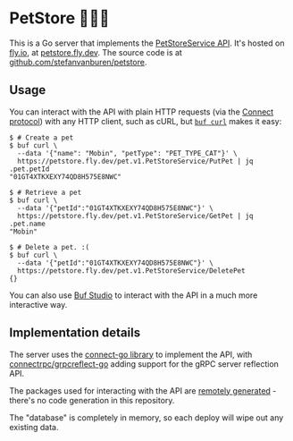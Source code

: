 # PetStore 🐶🐱🏪

This is a Go server that implements the [PetStoreService API](https://buf.build/acme/petapis/docs/main:pet.v1#pet.v1.PetStoreService).
It's hosted on [fly.io](https://fly.io), at [petstore.fly.dev](https://petstore.fly.dev).
The source code is at [github.com/stefanvanburen/petstore](https://github.com/stefanvanburen/petstore).

## Usage

You can interact with the API with plain HTTP requests (via the [Connect protocol](https://connectrpc.com/docs/protocol/)) with any HTTP client, such as cURL, but
[`buf curl`](https://buf.build/docs/curl/usage/) makes it easy:

```console
$ # Create a pet
$ buf curl \
  --data '{"name": "Mobin", "petType": "PET_TYPE_CAT"}' \
  https://petstore.fly.dev/pet.v1.PetStoreService/PutPet | jq .pet.petId
"01GT4XTKXEXY74QD8H575E8NWC"

$ # Retrieve a pet
$ buf curl \
  --data '{"petId":"01GT4XTKXEXY74QD8H575E8NWC"}' \
  https://petstore.fly.dev/pet.v1.PetStoreService/GetPet | jq .pet.name
"Mobin"

$ # Delete a pet. :(
$ buf curl \
  --data '{"petId":"01GT4XTKXEXY74QD8H575E8NWC"}' \
  https://petstore.fly.dev/pet.v1.PetStoreService/DeletePet
{}
```

You can also use [Buf Studio](https://buf.build/studio/acme/petapis/pet.v1.PetStoreService/PutPet?target=https%3A%2F%2Fpetstore.fly.dev) to interact with the API in a much more interactive way.

## Implementation details

The server uses the [connect-go library](https://github.com/connectrpc/connect-go) to implement the API, with [connectrpc/grpcreflect-go](https://github.com/connectrpc/grpcreflect-go) adding support for the gRPC server reflection API.

The packages used for interacting with the API are [remotely generated](https://buf.build/docs/bsr/generated-sdks/go) - there's no code generation in this repository.

The "database" is completely in memory, so each deploy will wipe out any existing data.

